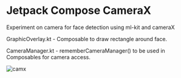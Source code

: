 # Jetpack Compose CameraX 
Experiment on camera for face detection using ml-kit and cameraX 

GraphicOverlay.kt - Composable to draw rectangle around face.

CameraManager.kt - rememberCameraManager() to be used in Composables for camera access.


![camx](https://user-images.githubusercontent.com/16316615/181817325-49449ac1-ba41-499b-b2fb-6ebb28068911.gif)
